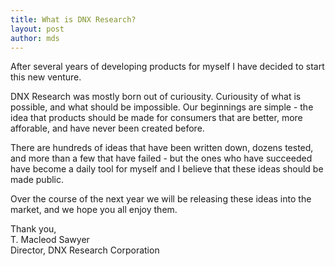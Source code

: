 ```yaml
---
title: What is DNX Research? 
layout: post
author: mds
---
```


After several years of developing products for myself I have decided to start this new venture. 

DNX Research was mostly born out of curiousity. Curiousity of what is possible, and what should be impossible. Our beginnings are simple - the idea that products should be made for consumers that are better, more afforable, and have never been created before. 

There are hundreds of ideas that have been written down, dozens tested, and more than a few that have failed - but the ones who have succeeded have become a daily tool for myself and I believe that these ideas should be made public. 

Over the course of the next year we will be releasing these ideas into the market, and we hope you all enjoy them.

Thank you, <br>
T. Macleod Sawyer<br>Director, DNX Research Corporation 

